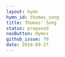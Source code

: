 ```yaml
---
layout: hymn
hymn_id: thomas_song
title: Thomas' Song
status: proposed
navButton: Hymns
github_issue: 70
date: 2018-09-27
---
```


